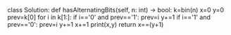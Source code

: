 class Solution:
def hasAlternatingBits(self, n: int) -> bool:
k=bin(n)
x=0
y=0
prev=k[0]
for i in k[1:]:
if i=='0' and prev=='1':
prev=i
y+=1
if i=='1' and prev=='0':
prev=i
y+=1
x+=1
print(x,y)
return x==(y+1)
